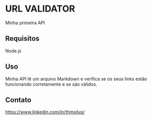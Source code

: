 # URL VALIDATOR

Minha primeira API

## Requisitos

Node.js

## Uso

Minha API lê um arquivo Markdown e verifica se os seus links estão funcionando corretamente e se são válidos.

## Contato

https://www.linkedin.com/in/thmsilva/

